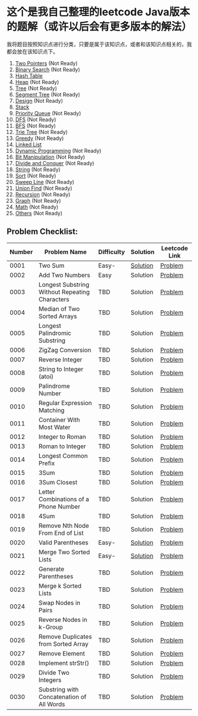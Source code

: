 # 这个是我自己整理的leetcode Java版本的题解（或许以后会有更多版本的解法）

我将题目按照知识点进行分类，只要是属于该知识点，或者和该知识点相关的，我都会放在该知识点下。

1. [Two Pointers](./Two_Pointers/) (Not Ready)
2. [Binary Search](./Binary_Search/) (Not Ready)
3. [Hash Table](/Hash_Table/)
4. [Heap](./Heap/) (Not Ready)
5. [Tree](./Tree/) (Not Ready)
6. [Segment Tree](./Segment_Tree/) (Not Ready)
7. [Design](./Design/) (Not Ready)
8. [Stack](/Stack/)
9. [Priority Queue](./Priority_Queue/) (Not Ready)
10. [DFS](./DFS/) (Not Ready)
11. [BFS](./BFS/) (Not Ready)
12. [Trie Tree](./Trie_Tree/) (Not Ready)
13. [Greedy](./Greedy/) (Not Ready)
14. [Linked List](/Linked_List/)
15. [Dynamic Programming](./Dynamic_Programming/) (Not Ready)
16. [Bit Manipulation](./Bit_Manipulation/) (Not Ready)
17. [Divide and Conquer](./Divide_and_Conquer/) (Not Ready)
18. [String](./String/) (Not Ready)
19. [Sort](./Sort/) (Not Ready)
20. [Sweep Line](./Sweep_Line/) (Not Ready)
21. [Union Find](./Union_Find/) (Not Ready)
22. [Recursion](./Recursion/) (Not Ready)
23. [Graph](./Graph/) (Not Ready)
24. [Math](./Math/) (Not Ready)
25. [Others](./Others/) (Not Ready)

## Problem Checklist:

Number|Problem Name|Difficulty|Solution|Leetcode Link
------|------------|----------|--------|-------------
0001|Two Sum|Easy-|[Solution](Solutions/0001.Two_Sum/)|[Problem](https://leetcode.com/problems/two-sum/)
0002|Add Two Numbers|Easy|Solution|[Problem](https://leetcode.com/problems/add-two-numbers/)
0003|Longest Substring Without Repeating Characters|TBD|Solution|[Problem](https://leetcode.com/problems/longest-substring-without-repeating-characters/)
0004|Median of Two Sorted Arrays|TBD|Solution|[Problem](https://leetcode.com/problems/median-of-two-sorted-arrays/)
0005|Longest Palindromic Substring|TBD|Solution|[Problem](https://leetcode.com/problems/longest-palindromic-substring/)
0006|ZigZag Conversion|TBD|Solution|[Problem](https://leetcode.com/problems/zigzag-conversion/)
0007|Reverse Integer|TBD|Solution|[Problem](https://leetcode.com/problems/reverse-integer/)
0008|String to Integer (atoi)|TBD|Solution|[Problem](https://leetcode.com/problems/string-to-integer-atoi/)
0009|Palindrome Number|TBD|Solution|[Problem](https://leetcode.com/problems/palindrome-number/)
0010|Regular Expression Matching|TBD|Solution|[Problem](https://leetcode.com/problems/regular-expression-matching/)
0011|Container With Most Water|TBD|Solution|[Problem](https://leetcode.com/problems/container-with-most-water/)
0012|Integer to Roman|TBD|Solution|[Problem](https://leetcode.com/problems/integer-to-roman/)
0013|Roman to Integer|TBD|Solution|[Problem](https://leetcode.com/problems/roman-to-integer/)
0014|Longest Common Prefix|TBD|Solution|[Problem](https://leetcode.com/problems/longest-common-prefix/)
0015|3Sum|TBD|Solution|[Problem](https://leetcode.com/problems/3sum/)
0016|3Sum Closest|TBD|Solution|[Problem](https://leetcode.com/problems/3sum-closest/)
0017|Letter Combinations of a Phone Number|TBD|Solution|[Problem](https://leetcode.com/problems/letter-combinations-of-a-phone-number/)
0018|4Sum|TBD|Solution|[Problem](https://leetcode.com/problems/4sum/)
0019|Remove Nth Node From End of List|TBD|Solution|[Problem](https://leetcode.com/problems/remove-nth-node-from-end-of-list/)
0020|Valid Parentheses|Easy-|[Solution](Solutions/0020.Valid_Parentheses)|[Problem](https://leetcode.com/problems/valid-parentheses/)
0021|Merge Two Sorted Lists|Easy-|[Solution](Solutions/0021.Merge_Two_Sorted_Lists/)|[Problem](https://leetcode.com/problems/merge-two-sorted-lists/)
0022|Generate Parentheses|TBD|Solution|[Problem](https://leetcode.com/problems/generate-parentheses/)
0023|Merge k Sorted Lists|TBD|Solution|[Problem](https://leetcode.com/problems/merge-k-sorted-lists/)
0024|Swap Nodes in Pairs|TBD|Solution|[Problem](https://leetcode.com/problems/swap-nodes-in-pairs/)
0025|Reverse Nodes in k-Group|TBD|Solution|[Problem](https://leetcode.com/problems/reverse-nodes-in-k-group/)
0026|Remove Duplicates from Sorted Array|TBD|Solution|[Problem](https://leetcode.com/problems/remove-duplicates-from-sorted-array/)
0027|Remove Element|TBD|Solution|[Problem](https://leetcode.com/problems/remove-element/)
0028|Implement strStr()|TBD|Solution|[Problem](https://leetcode.com/problems/implement-strstr/)
0029|Divide Two Integers|TBD|Solution|[Problem](https://leetcode.com/problems/divide-two-integers/)
0030|Substring with Concatenation of All Words|TBD|Solution|[Problem](https://leetcode.com/problems/substring-with-concatenation-of-all-words/)
